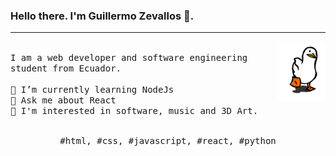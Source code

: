 ### Hello there. I'm Guillermo Zevallos 👋.
---
<p>
  <img src="https://github.com/ZevaGuillo/ZevaGuillo/blob/main/pa.gif?raw=true" align="right" width="15%"/>
  <samp>
    <br>I am a web developer and software engineering student from Ecuador.
    <br>
    <br>🔹 I’m currently learning NodeJs
    <br>🔹 Ask me about React
    <br>🔹 I'm interested in software, music and 3D Art.
    </samp>
   <br>
  <br>
  <p align="center">
    <samp>
      #html, #css, #javascript, #react, #python
     </samp>
    <br>
  </p>
  
<!--   <p align="center"> <img src="https://komarev.com/ghpvc/?username=ZevaGuillo&label=Profile%20views&color=0e75b6&style=flat" alt="ZevaGuillo" /> </p> -->
</p>

